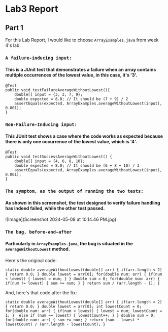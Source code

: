 # Lab3 Report

## Part 1
For this Lab Report, I would like to choose `ArrayExamples.java` from week 4's lab.

### `A failure-inducing input:`
#### This is a JUnit test that demonstrates a failure when an array contains multiple occurrences of the lowest value, in this case, it's '3'.

    @Test
    public void testFailureAverageWithoutLowest(){
        double[] input = {3, 3, 7, 9};
        double expected = 8.0; // It should be (7 + 9) / 2
        assertEquals(expected, ArrayExamples.averageWithoutLowest(input), 0.001);
    }


### `Non-Failure-Inducing input:`
#### This JUnit test shows a case where the code works as expected because there is only one occurrence of the lowest value, which is '4'.
    
    @Test
    public void testSuccessAverageWithoutLowest() {
        double[] input = {4, 6, 8, 10}; 
        double expected = 8.0; // It should be (6 + 8 + 10) / 3
        assertEquals(expected, ArrayExamples.averageWithoutLowest(input), 0.001);
    }



### `The symptom, as the output of running the two tests:`
#### As shown in this screenshot, the test designed to verify failure handling has indeed failed, while the other test passed.

![Image](Screenshot 2024-05-08 at 10.14.46 PM.jpg)

### `The bug, before-and-after`
#### Particularly in `ArrayExamples.java`, the bug is situated in the `averageWithoutLowest` method.

Here's the original code: 

`static double averageWithoutLowest(double[] arr) {
    if(arr.length < 2) { return 0.0; }
    double lowest = arr[0];
    for(double num: arr) {
      if(num < lowest) { lowest = num; }
    }
    double sum = 0;
    for(double num: arr) {
      if(num != lowest) { sum += num; }
    }
    return sum / (arr.length - 1);
  }`


And, here's that code after the fix:

`static double averageWithoutLowest(double[] arr) {
    if(arr.length < 2) { return 0.0; }
    double lowest = arr[0];
    int lowestCount = 0;
    for(double num: arr) {
      if(num < lowest) {
        lowest = num;
        lowestCount = 1;
      } 
      else if (num == lowest) {
        lowestCount++;
      }
    }
    double sum = 0;
    for(double num: arr) {
      sum += num;
    }
    return (sum - lowest * lowestCount) / (arr.length - lowestCount);
}`
